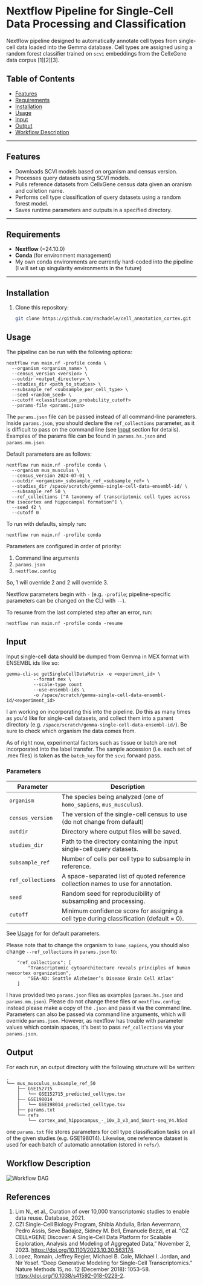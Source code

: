 # Nextflow Pipeline for Single-Cell Data Processing and Classification

Nextflow pipeline designed to automatically annotate cell types from single-cell data loaded into the Gemma database. Cell types are assigned using a random forest classifier trained on `scvi` embeddings from the CellxGene data corpus [1][2][3].

## Table of Contents
- [Features](#features)
- [Requirements](#requirements)
- [Installation](#installation)
- [Usage](#usage)
- [Input](#input)
- [Output](#output)
- [Workflow Description](#workflow_description)

---

## Features

- Downloads SCVI models based on organism and census version.
- Processes query datasets using SCVI models.
- Pulls reference datasets from CellxGene census data given an oranism and colletion name.
- Performs cell type classification of query datasets using a random forest model.
- Saves runtime parameters and outputs in a specified directory.

---

## Requirements

- **Nextflow** (=24.10.0)
- **Conda** (for environment management)
- My own conda environments are currently hard-coded into the pipeline (I will set up singularity environments in the future)
---


## Installation

1. Clone this repository:
   ```bash
   git clone https://github.com/rachadele/cell_annotation_cortex.git

## Usage 

The pipeline can be run with the following options:

```
nextflow run main.nf -profile conda \
  --organism <organism_name> \
  --census_version <version> \
  --outdir <output_directory> \
  --studies_dir <path_to_studies> \
  --subsample_ref <subsample_per_cell_type> \
  --seed <random_seed> \
  --cutoff <classification_probability_cutoff>
  --params-file <params.json>
```

The `params.json` file can be passed instead of all command-line parameters. Inside `params.json`, you should declare the `ref_collections` parameter, as it is difficult to pass on the command line (see [Input](#input) section for details). Examples of the params file can be found in `params.hs.json` and `params.mm.json`.

Default parameters are as follows:

```
nextflow run main.nf -profile conda \
  --organism mus_musculus \
  --census_version 2024-07-01 \
  --outdir <organism>_subsample_ref_<subsample_ref> \
  --studies_dir /space/scratch/gemma-single-cell-data-ensembl-id/ \
  --subsample_ref 50 \
  --ref_collections ["A taxonomy of transcriptomic cell types across the isocortex and hippocampal formation"] \
  --seed 42 \
  --cutoff 0
```

To run with defaults, simply run:

```
nextflow run main.nf -profile conda
```

Parameters are configured in order of priority:
1. Command line arguments 
2. `params.json`
3. `nextflow.config`

So, 1 will override 2 and 2 will override 3.

Nextflow parameters begin with `-` (e.g. `-profile`; pipeline-specific parameters can be changed on the CLI with `--`).

To resume from the last completed step after an error, run:

```
nextflow run main.nf -profile conda -resume
```

## Input

Input single-cell data should be dumped from Gemma in MEX format with ENSEMBL ids like so: 

```
gemma-cli-sc getSingleCellDataMatrix -e <experiment_id> \
          --format mex \
          --scale-type count 
          --use-ensembl-ids \
          -o /space/scratch/gemma-single-cell-data-ensembl-id/<experiment_id>
```

I am working on incorporating this into the pipeline. Do this as many times as you'd like for single-cell datasets, and collect them into a parent directory (e.g. `/space/scratch/gemma-single-cell-data-ensembl-id/`). Be sure to check which organism the data comes from. 

As of right now, experimental factors such as tissue or batch are not incorporated into the label transfer. The sample accession (i.e. each set of .mex files) is taken as the `batch_key` for the `scvi` forward pass.


### Parameters


| Parameter          | Description                                                                                  
|--------------------|----------------------------------------------------------------------------------------------
| `organism`         | The species being analyzed (one of `homo_sapiens`, `mus_musculus`).                                         
| `census_version`   | The version of the single-cell census to use (do not change from default)                                                
| `outdir`           | Directory where output files will be saved.                                                  
| `studies_dir`      | Path to the directory containing the input single-cell query datasets.                       
| `subsample_ref`    | Number of cells per cell type to subsample in reference.                                     
| `ref_collections`  | A space-separated list of quoted reference collection names to use for annotation.                  
| `seed`             | Random seed for reproducibility of subsampling and processing.                                
| `cutoff`           | Minimum confidence score for assigning a cell type during classification (default = 0).                     

See [Usage](#usage) for for default parameters. 

Please note that to change the organism to `homo_sapiens`, you should also change `--ref_collections` in `params.json` to:

```
    "ref_collections": [
        "Transcriptomic cytoarchitecture reveals principles of human neocortex organization", 
        "SEA-AD: Seattle Alzheimer’s Disease Brain Cell Atlas"
    ]
```

I have provided two `params.json` files as examples (`params.hs.json` and `params.mm.json`). Please do not change these files or `nextflow.config`; instead please make a copy of the `.json` and pass it via the command line. Parameters can also be passed via command line arguments, which will override `params.json`. However, as nextflow has trouble with parameter values which contain spaces, it's best to pass `ref_collections` via your `params.json`.

## Output

For each run, an output directory with the following structure will be written:

```
.
└── mus_musculus_subsample_ref_50
    ├── GSE152715
    │   └── GSE152715_predicted_celltype.tsv
    ├── GSE198014
    │   └── GSE198014_predicted_celltype.tsv
    ├── params.txt
    └── refs
        └── cortex_and_hippocampus_-_10x_3_v3_and_Smart-seq_V4.h5ad
```

one `params.txt` file stores parameters for cell type classification tasks on all of the given studies (e.g. GSE198014). Likewise, one reference dataset is used for each batch of automatic annotation (stored in `refs/`).

## Workflow Description

![Workflow DAG](./dag.png)


   
## References

1. Lim N., et al., Curation of over 10,000 transcriptomic studies to enable data reuse. Database, 2021. 
2. CZI Single-Cell Biology Program, Shibla Abdulla, Brian Aevermann, Pedro Assis, Seve Badajoz, Sidney M. Bell, Emanuele Bezzi, et al. “CZ CELL×GENE Discover: A Single-Cell Data Platform for Scalable Exploration, Analysis and Modeling of Aggregated Data,” November 2, 2023. https://doi.org/10.1101/2023.10.30.563174.
3. Lopez, Romain, Jeffrey Regier, Michael B. Cole, Michael I. Jordan, and Nir Yosef. “Deep Generative Modeling for Single-Cell Transcriptomics.” Nature Methods 15, no. 12 (December 2018): 1053–58. https://doi.org/10.1038/s41592-018-0229-2.